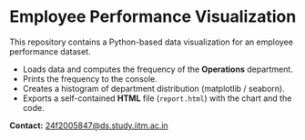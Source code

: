 # Employee Performance Visualization

This repository contains a Python-based data visualization for an employee performance dataset.

- Loads data and computes the frequency of the **Operations** department.
- Prints the frequency to the console.
- Creates a histogram of department distribution (matplotlib / seaborn).
- Exports a self-contained **HTML** file (`report.html`) with the chart and the code.

**Contact:** 24f2005847@ds.study.iitm.ac.in
